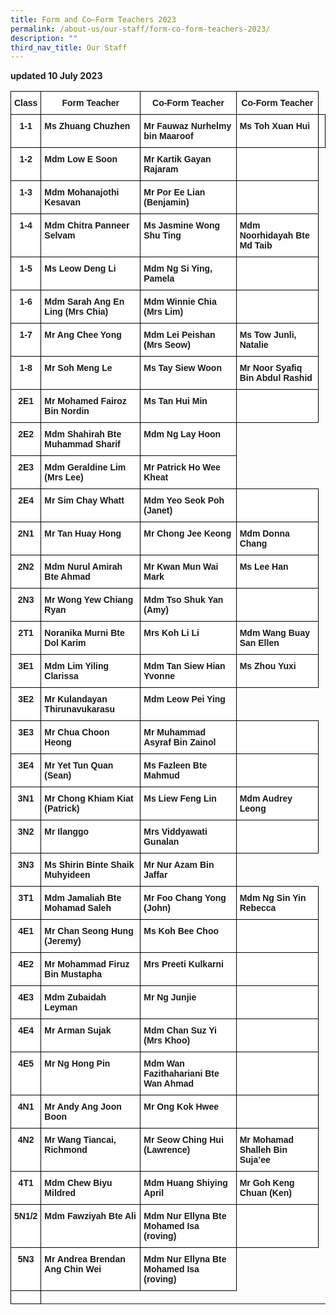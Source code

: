 ```yaml
---
title: Form and Co–Form Teachers 2023
permalink: /about-us/our-staff/form-co-form-teachers-2023/
description: ""
third_nav_title: Our Staff
---
```

**updated 10 July 2023**

<style type="text/css">
.tg  {border-collapse:collapse;border-spacing:0;}
.tg td{border-color:black;border-style:solid;border-width:1px;font-family:Arial, sans-serif;font-size:14px;
  overflow:hidden;padding:10px 5px;word-break:normal;}
.tg th{border-color:black;border-style:solid;border-width:1px;font-family:Arial, sans-serif;font-size:14px;
  font-weight:normal;overflow:hidden;padding:10px 5px;word-break:normal;}
.tg .tg-dgl5{background-color:#FFF;font-weight:bold;text-align:left;vertical-align:top}
.tg .tg-9hzb{background-color:#FFF;font-weight:bold;text-align:center;vertical-align:top}
</style>
<table class="tg">
<thead>
  <tr>
    <th class="tg-dgl5">Class</th>
    <th class="tg-9hzb">Form Teacher</th>
    <th class="tg-9hzb">Co-Form Teacher</th>
    <th class="tg-9hzb">Co-Form Teacher</th>
  </tr>
</thead>
<tbody>
  <tr>
    <td class="tg-9hzb">1-1</td>
    <td class="tg-dgl5">Ms Zhuang Chuzhen</td>
    <td class="tg-dgl5">Mr Fauwaz Nurhelmy bin Maaroof</td>
		<td class="tg-dgl5">Ms Toh Xuan Hui</td>
    <td class="tg-dgl5"> </td>
  </tr>
  <tr>
    <td class="tg-9hzb">1-2</td>
    <td class="tg-dgl5">Mdm Low E Soon</td>
    <td class="tg-dgl5">Mr Kartik Gayan Rajaram</td>
    <td class="tg-dgl5"> </td>
  </tr>
  <tr>
    <td class="tg-9hzb">1-3</td>
    <td class="tg-dgl5">Mdm Mohanajothi Kesavan</td>
    <td class="tg-dgl5">Mr Por Ee Lian (Benjamin)</td>
    <td class="tg-dgl5"> </td>
  </tr>
  <tr>
    <td class="tg-9hzb">1-4</td>
    <td class="tg-dgl5">Mdm Chitra Panneer Selvam</td>
    <td class="tg-dgl5">Ms Jasmine Wong Shu Ting</td>
    <td class="tg-dgl5">Mdm Noorhidayah Bte Md Taib</td>
  </tr>
  <tr>
    <td class="tg-9hzb">1-5</td>
    <td class="tg-dgl5">Ms Leow Deng Li</td>
    <td class="tg-dgl5">Mdm Ng Si Ying, Pamela</td>
    <td class="tg-dgl5"> </td>
  </tr>
  <tr>
    <td class="tg-9hzb">1-6</td>
    <td class="tg-dgl5">Mdm Sarah Ang En Ling (Mrs Chia)</td>
    <td class="tg-dgl5">Mdm Winnie Chia (Mrs Lim)</td>
    <td class="tg-dgl5"> </td>
  </tr>
  <tr>
    <td class="tg-9hzb">1-7</td>
    <td class="tg-dgl5">Mr Ang Chee Yong</td>
    <td class="tg-dgl5">Mdm Lei Peishan (Mrs Seow)</td>
    <td class="tg-dgl5"> Ms Tow Junli, Natalie</td>
  </tr>
  <tr>
    <td class="tg-9hzb">1-8</td>
    <td class="tg-dgl5">Mr Soh Meng Le</td>
    <td class="tg-dgl5">Ms Tay Siew Woon</td>
    <td class="tg-dgl5"> Mr Noor Syafiq Bin Abdul Rashid</td>
  </tr>
  <tr>
    <td class="tg-9hzb">2E1</td>
    <td class="tg-dgl5">Mr Mohamed Fairoz Bin Nordin</td>
    <td class="tg-dgl5">Ms Tan Hui Min</td>
    <td class="tg-dgl5"> </td>
  </tr>
  <tr>
    <td class="tg-9hzb">2E2</td>
    <td class="tg-dgl5">Mdm Shahirah Bte Muhammad Sharif</td>
        <td class="tg-dgl5">Mdm Ng Lay Hoon</td>
  </tr>
  <tr>
    <td class="tg-9hzb">2E3</td>
    <td class="tg-dgl5">Mdm Geraldine Lim (Mrs Lee)</td>
    <td class="tg-dgl5">Mr Patrick Ho Wee Kheat</td>
    </tr>
  <tr>
    <td class="tg-9hzb">2E4</td>
    <td class="tg-dgl5">Mr Sim Chay Whatt</td>
    <td class="tg-dgl5">Mdm Yeo Seok Poh (Janet)</td>
    <td class="tg-dgl5"> </td>
  </tr>
  <tr>
    <td class="tg-9hzb">2N1</td>
    <td class="tg-dgl5">Mr Tan Huay Hong</td>
    <td class="tg-dgl5">Mr Chong Jee Keong</td>
    <td class="tg-dgl5">Mdm Donna Chang</td>
  </tr>
  <tr>
    <td class="tg-9hzb">2N2</td>
    <td class="tg-dgl5">Mdm Nurul Amirah Bte Ahmad</td>
    <td class="tg-dgl5">Mr Kwan Mun Wai Mark</td>
    <td class="tg-dgl5">Ms Lee Han</td>
  </tr>
  <tr>
    <td class="tg-9hzb">2N3</td>
    <td class="tg-dgl5">Mr Wong Yew Chiang Ryan</td>
    <td class="tg-dgl5">Mdm Tso Shuk Yan (Amy)</td>
    <td class="tg-dgl5"> </td>
  </tr>
  <tr>
    <td class="tg-9hzb">2T1</td>
    <td class="tg-dgl5">Noranika Murni Bte Dol Karim</td>
    <td class="tg-dgl5">Mrs Koh Li Li</td>
    <td class="tg-dgl5">Mdm Wang Buay San Ellen</td>
  </tr>
  <tr>
    <td class="tg-9hzb">3E1</td>
    <td class="tg-dgl5">Mdm Lim Yiling Clarissa</td>
    <td class="tg-dgl5">Mdm Tan Siew Hian Yvonne</td>
    <td class="tg-dgl5"> Ms Zhou Yuxi</td>
  </tr>
  <tr>
    <td class="tg-9hzb">3E2</td>
    <td class="tg-dgl5">Mr Kulandayan Thirunavukarasu</td>
    <td class="tg-dgl5"> Mdm Leow Pei Ying</td>
		</tr>
  <tr>
    <td class="tg-9hzb">3E3</td>
    <td class="tg-dgl5">Mr Chua Choon Heong</td>
    <td class="tg-dgl5">Mr Muhammad Asyraf Bin Zainol</td>
    <td class="tg-dgl5"> </td>
  </tr>
  <tr>
    <td class="tg-9hzb">3E4</td>
    <td class="tg-dgl5">Mr Yet Tun Quan (Sean)</td>
    <td class="tg-dgl5">Ms Fazleen Bte Mahmud</td>
    <td class="tg-dgl5"> </td>
  </tr>
  <tr>
    <td class="tg-9hzb">3N1</td>
    <td class="tg-dgl5">Mr Chong Khiam Kiat (Patrick) </td>
    <td class="tg-dgl5">Ms Liew Feng Lin</td>
    <td class="tg-dgl5">Mdm Audrey Leong </td>
  </tr>
  <tr>
    <td class="tg-9hzb">3N2</td>
    <td class="tg-dgl5">Mr Ilanggo</td>
    <td class="tg-dgl5">Mrs Viddyawati Gunalan</td>
    <td class="tg-dgl5"> </td>
  </tr>
  <tr>
    <td class="tg-9hzb">3N3</td>
    <td class="tg-dgl5">Ms Shirin Binte Shaik Muhyideen</td>
    <td class="tg-dgl5">Mr Nur Azam Bin Jaffar</td>
      </tr>
  <tr>
    <td class="tg-9hzb">3T1</td>
    <td class="tg-dgl5">Mdm Jamaliah Bte Mohamad Saleh</td>
    <td class="tg-dgl5">Mr Foo Chang Yong (John)</td>
    <td class="tg-dgl5">Mdm Ng Sin Yin Rebecca </td>
  </tr>
  <tr>
    <td class="tg-9hzb">4E1</td>
    <td class="tg-dgl5">Mr Chan Seong Hung (Jeremy)</td>
    <td class="tg-dgl5">Ms Koh Bee Choo</td>
    <td class="tg-dgl5"> </td>
  </tr>
  <tr>
    <td class="tg-9hzb">4E2</td>
    <td class="tg-dgl5">Mr Mohammad Firuz Bin Mustapha</td>
    <td class="tg-dgl5">Mrs Preeti Kulkarni</td>
    <td class="tg-dgl5"> </td>
  </tr>
  <tr>
    <td class="tg-9hzb">4E3</td>
    <td class="tg-dgl5">Mdm Zubaidah Leyman</td>
    <td class="tg-dgl5">Mr Ng Junjie</td>
    <td class="tg-dgl5"> </td>
  </tr>
  <tr>
    <td class="tg-9hzb">4E4</td>
    <td class="tg-dgl5">Mr Arman Sujak</td>
    <td class="tg-dgl5">Mdm Chan Suz Yi (Mrs Khoo)</td>
    <td class="tg-dgl5"> </td>
  </tr>
  <tr>
    <td class="tg-9hzb">4E5</td>
    <td class="tg-dgl5">Mr Ng Hong Pin</td>
    <td class="tg-dgl5">Mdm Wan Fazithahariani Bte Wan Ahmad</td>
    <td class="tg-dgl5"> </td>
  </tr>
  <tr>
    <td class="tg-9hzb">4N1</td>
    <td class="tg-dgl5">Mr Andy Ang Joon Boon</td>
    <td class="tg-dgl5">Mr Ong Kok Hwee</td>
    <td class="tg-dgl5"> </td>
  </tr>
  <tr>
    <td class="tg-9hzb">4N2</td>
    <td class="tg-dgl5">Mr Wang Tiancai, Richmond</td>
    <td class="tg-dgl5">Mr Seow Ching Hui (Lawrence)</td>
    <td class="tg-dgl5">Mr Mohamad Shalleh Bin Suja’ee</td>
  </tr>
  <tr>
    <td class="tg-9hzb">4T1</td>
    <td class="tg-dgl5">Mdm Chew Biyu Mildred</td>
    <td class="tg-dgl5">Mdm Huang Shiying April</td>
    <td class="tg-dgl5">Mr Goh Keng Chuan (Ken)</td>
  </tr>
  <tr>
    <td class="tg-9hzb">5N1/2</td>
    <td class="tg-dgl5">Mdm Fawziyah Bte Ali</td>
    <td class="tg-dgl5">Mdm Nur Ellyna Bte Mohamed Isa (roving)</td>
    <td class="tg-dgl5"> </td>
  </tr>
    <tr><td class="tg-9hzb">5N3</td>
    <td class="tg-dgl5">Mr Andrea Brendan Ang Chin Wei</td>
     <td class="tg-dgl5">Mdm Nur Ellyna Bte Mohamed Isa (roving) </td>
  </tr>
  <tr>
    <td class="tg-dgl5"> </td>
  </tr>
</tbody>
</table>